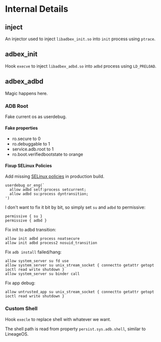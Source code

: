 # Internal Details

## inject
An injector used to inject `libadbex_init.so` into `init` process using `ptrace`.

## adbex_init
Hook `execve` to inject `libadbex_adbd.so` into `adbd` process using `LD_PRELOAD`.

## adbex_adbd
Magic happens here.

### ADB Root
Fake current os as userdebug.

#### Fake properties
- ro.secure to 0
- ro.debuggable to 1
- service.adb.root to 1
- ro.boot.verifiedbootstate to orange

#### Fixup SELinux Policies
Add missing [SELinux policies](https://android.googlesource.com/platform/system/sepolicy/+/refs/heads/main/private/adbd.te) in production build.
```
userdebug_or_eng(`
  allow adbd self:process setcurrent;
  allow adbd su:process dyntransition;
')
```

I don't want to fix it bit by bit, so simply set `su` and `adbd` to permissive:
```
permissive { su }
permissive { adbd }
```

Fix init to adbd transition:
```
allow init adbd process noatsecure
allow init adbd process2 nosuid_transition
```

Fix `adb install` failed/hang:
```
allow system_server su fd use
allow system_server su unix_stream_socket { connectto getattr getopt ioctl read write shutdown }
allow system_server su binder call
```

Fix app debug:
```
allow untrusted_app su unix_stream_socket { connectto getattr getopt ioctl read write shutdown }
```

### Custom Shell
Hook `execle` to replace shell with whatever we want.

The shell path is read from property `persist.sys.adb.shell`, similar to LineageOS.
